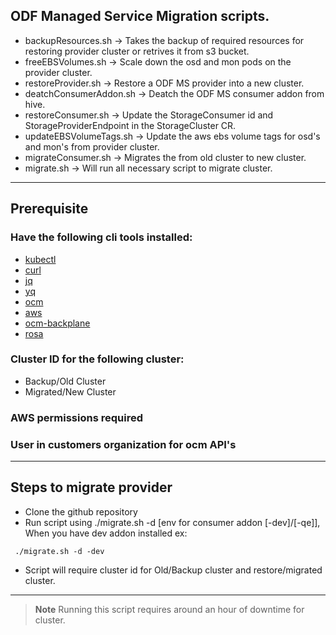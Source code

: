 ## ODF Managed Service Migration scripts.
- backupResources.sh -> Takes the backup of required resources for restoring provider cluster or retrives it from s3 bucket.
- freeEBSVolumes.sh -> Scale down the osd and mon pods on the provider cluster.
- restoreProvider.sh -> Restore a ODF MS provider into a new cluster.
- deatchConsumerAddon.sh -> Deatch the ODF MS consumer addon from hive.
- restoreConsumer.sh -> Update the StorageConsumer id and StorageProviderEndpoint in the StorageCluster CR.
- updateEBSVolumeTags.sh -> Update the aws ebs volume tags for osd's and mon's from provider cluster.
- migrateConsumer.sh -> Migrates the from old cluster to new cluster.
- migrate.sh -> Will run all necessary script to migrate cluster.

---
## Prerequisite
### Have the following cli tools installed:
- [kubectl](https://kubernetes.io/docs/tasks/tools/)
- [curl](https://curl.se/download.html)
- [jq](https://www.cyberithub.com/how-to-install-jq-json-processor-on-rhel-centos-7-8/)
- [yq](https://www.cyberithub.com/how-to-install-yq-command-line-tool-on-linux-in-5-easy-steps/)
- [ocm](https://console.redhat.com/openshift/downloads)
- [aws](https://docs.aws.amazon.com/cli/latest/userguide/getting-started-install.html)
- [ocm-backplane](https://gitlab.cee.redhat.com/service/backplane-cli)
- [rosa](https://console.redhat.com/openshift/downloads)

### Cluster ID for the following cluster:
- Backup/Old Cluster
- Migrated/New Cluster

### AWS permissions required

### User in customers organization for ocm API's

---
## Steps to migrate provider
- Clone the github repository
- Run script using ./migrate.sh -d [env for consumer addon [-dev]/[-qe]], When you have dev addon installed ex: 
```
 ./migrate.sh -d -dev
```

- Script will require cluster id for Old/Backup cluster and restore/migrated cluster.

---
> **Note** Running this script requires around an hour of downtime for cluster.



